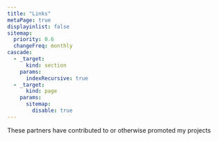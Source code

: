 ```yaml
---
title: "Links"
metaPage: true
displayinlist: false
sitemap:
  priority: 0.6
  changeFreq: monthly
cascade:
  - _target:
      kind: section
    params:
      indexRecursive: true
  - _target:
      kind: page
    params:
      sitemap:
        disable: true
---
```


These partners have contributed to or otherwise promoted my projects
